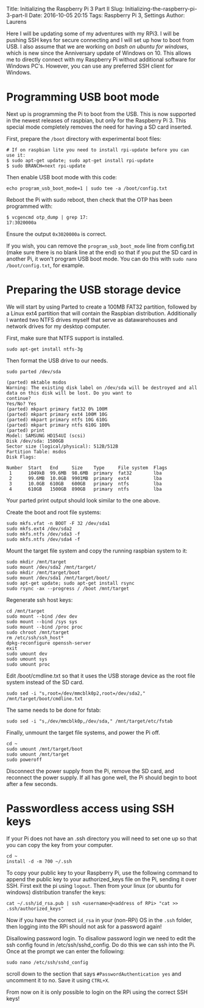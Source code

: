 Title: Initializing the Raspberry Pi 3 Part II
Slug: Initializing-the-raspberry-pi-3-part-II
Date: 2016-10-05 20:15
Tags: Raspberry Pi 3, Settings
Author: Laurens

Here I will be updating some of my adventures with my RPi3. I will be pushing SSH keys for secure connecting and I will set up how to boot from USB. I also assume that we are working on *bash on ubuntu for windows*, which is new since the Anniversary update of Windows on 10. This allows me to directly connect with my Raspberry Pi without additional software for Windows PC's. However, you can use any preferred SSH client for Windows.

# Programming USB boot mode
Next up is programming the Pi to boot from the USB. This is now supported in the newest releases of raspbian, but only for the Raspberry Pi 3. This special mode completely removes the need for having a SD card inserted.

First, prepare the `/boot` directory with experimental boot files:

```
# If on raspbian lite you need to install rpi-update before you can use it:
$ sudo apt-get update; sudo apt-get install rpi-update
$ sudo BRANCH=next rpi-update
```
Then enable USB boot mode with this code:
```
echo program_usb_boot_mode=1 | sudo tee -a /boot/config.txt
```
Reboot the Pi with sudo reboot, then check that the OTP has been programmed with:
```
$ vcgencmd otp_dump | grep 17:
17:3020000a
```
Ensure the output `0x3020000a` is correct.

If you wish, you can remove the `program_usb_boot_mode` line from config.txt (make sure there is no blank line at the end) so that if you put the SD card in another Pi, it won't program USB boot mode. You can do this with `sudo nano /boot/config.txt`, for example.

# Preparing the USB storage device
We will start by using Parted to create a 100MB FAT32 partition, followed by a Linux ext4 partition that will contain the Raspbian distribution. Additionally I wanted two NTFS drives myself that serve as datawarehouses and network drives for my desktop computer.

First, make sure that NTFS support is installed.
```
sudo apt-get install ntfs-3g
```
Then format the USB drive to our needs.
```
sudo parted /dev/sda

(parted) mktable msdos
Warning: The existing disk label on /dev/sda will be destroyed and all data on this disk will be lost. Do you want to
continue?
Yes/No? Yes
(parted) mkpart primary fat32 0% 100M
(parted) mkpart primary ext4 100M 10G
(parted) mkpart primary ntfs 10G 610G
(parted) mkpart primary ntfs 610G 100%
(parted) print
Model: SAMSUNG HD154UI (scsi)
Disk /dev/sda: 1500GB
Sector size (logical/physical): 512B/512B
Partition Table: msdos
Disk Flags:

Number  Start   End     Size    Type     File system  Flags
 1      1049kB  99.6MB  98.6MB  primary  fat32        lba
 2      99.6MB  10.0GB  9901MB  primary  ext4         lba
 3      10.0GB  610GB   600GB   primary  ntfs         lba
 4      610GB   1500GB  890GB   primary  ntfs         lba
```
Your parted print output should look similar to the one above.

Create the boot and root file systems:
```
sudo mkfs.vfat -n BOOT -F 32 /dev/sda1
sudo mkfs.ext4 /dev/sda2
sudo mkfs.ntfs /dev/sda3 -f
sudo mkfs.ntfs /dev/sda4 -f
```
Mount the target file system and copy the running raspbian system to it:
```
sudo mkdir /mnt/target
sudo mount /dev/sda2 /mnt/target/
sudo mkdir /mnt/target/boot
sudo mount /dev/sda1 /mnt/target/boot/
sudo apt-get update; sudo apt-get install rsync
sudo rsync -ax --progress / /boot /mnt/target
```
Regenerate ssh host keys:
```
cd /mnt/target
sudo mount --bind /dev dev
sudo mount --bind /sys sys
sudo mount --bind /proc proc
sudo chroot /mnt/target
rm /etc/ssh/ssh_host*
dpkg-reconfigure openssh-server
exit
sudo umount dev
sudo umount sys
sudo umount proc
```
Edit /boot/cmdline.txt so that it uses the USB storage device as the root file system instead of the SD card.
```
sudo sed -i "s,root=/dev/mmcblk0p2,root=/dev/sda2," /mnt/target/boot/cmdline.txt
```
The same needs to be done for fstab:
```
sudo sed -i "s,/dev/mmcblk0p,/dev/sda," /mnt/target/etc/fstab
```
Finally, unmount the target file systems, and power the Pi off.
```
cd ~
sudo umount /mnt/target/boot
sudo umount /mnt/target
sudo poweroff
```
Disconnect the power supply from the Pi, remove the SD card, and reconnect the power supply. If all has gone well, the Pi should begin to boot after a few seconds.

# Passwordless access using SSH keys
If your Pi does not have an .ssh directory you will need to set one up so that you can copy the key from your computer.
```
cd ~
install -d -m 700 ~/.ssh
```
To copy your public key to your Raspberry Pi, use the following command to append the public key to your authorized_keys file on the Pi, sending it over SSH. First exit the pi using `logout`. Then from your linux (or ubuntu for windows) distribution transfer the keys:
```
cat ~/.ssh/id_rsa.pub | ssh <username>@<address of RPi> "cat >> .ssh/authorized_keys"
```
Now if you have the correct `id_rsa` in your (non-RPi) OS in the `.ssh` folder, then logging into the RPi should not ask for a password again!

Disallowing password login. To disallow password login we need to edit the ssh config found in /etc/ssh/sshd_config. Do do this we can ssh into the Pi. Once at the prompt we can enter the following:
```
sudo nano /etc/ssh/sshd_config
```
scroll down to the section that says `#PasswordAuthentication yes` and uncomment it to no. Save it using `CTRL+X`.

From now on it is only possible to login on the RPi using the correct SSH keys!
